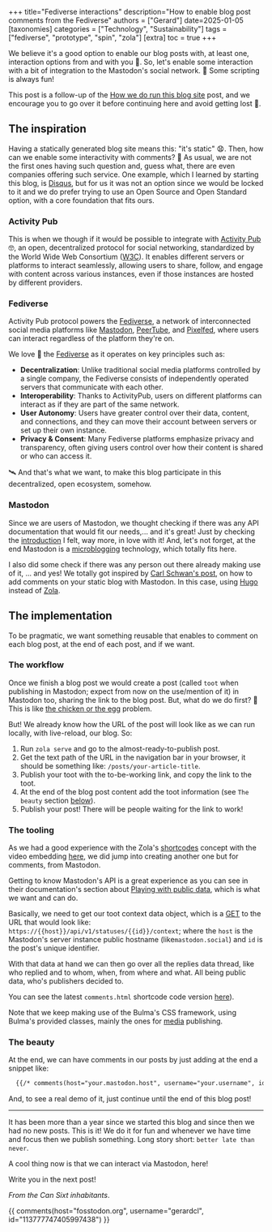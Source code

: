+++
title="Fediverse interactions"
description="How to enable blog post comments from the Fediverse"
authors = ["Gerard"]
date=2025-01-05
[taxonomies]
categories = ["Technology", "Sustainability"]
tags = ["fediverse", "prototype", "spin", "zola"]
[extra]
toc = true
+++

We believe it's a good option to enable our blog posts with, at least one, interaction options from and with you 💌. So, let's enable some interaction with a bit of integration to the Mastodon's social network. 🐬 Some scripting is always fun!

<!-- more -->

This post is a follow-up of the [How we do run this blog site](/posts/the-tech-stack/) post, and we encourage you to go over it before continuing here and avoid getting lost 🧐.

## The inspiration

Having a statically generated blog site means this: "it's static" 😧. Then, how can we enable some interactivity with comments? 🤔 As usual, we are not the first ones having such question and, guess what, there are even companies offering such service. One example, which I learned by starting this blog, is [Disqus](https://disqus.com/), but for us it was not an option since we would be locked to it and we do prefer trying to use an Open Source and Open Standard option, with a core foundation that fits ours.

### Activity Pub

This is when we though if it would be possible to integrate with [Activity Pub](https://en.wikipedia.org/wiki/ActivityPub) 🤓, an open, decentralized protocol for social networking, standardized by the World Wide Web Consortium ([W3C](https://en.wikipedia.org/wiki/World_Wide_Web_Consortium)). It enables different servers or platforms to interact seamlessly, allowing users to share, follow, and engage with content across various instances, even if those instances are hosted by different providers.

### Fediverse

Activity Pub protocol powers the [Fediverse](https://en.wikipedia.org/wiki/Fediverse), a network of interconnected social media platforms like [Mastodon](https://joinmastodon.org/), [PeerTube](https://joinpeertube.org/), and [Pixelfed](https://pixelfed.org/), where users can interact regardless of the platform they're on.

We love 🥰 the [Fediverse](https://en.wikipedia.org/wiki/Fediverse) as it operates on key principles such as:

  - **Decentralization**: Unlike traditional social media platforms controlled by a single company, the Fediverse consists of independently operated servers that communicate with each other.
  - **Interoperability**: Thanks to ActivityPub, users on different platforms can interact as if they are part of the same network.
  - **User Autonomy**: Users have greater control over their data, content, and connections, and they can move their account between servers or set up their own instance.
  - **Privacy & Consent**: Many Fediverse platforms emphasize privacy and transparency, often giving users control over how their content is shared or who can access it.

🛰️ And that's what we want, to make this blog participate in this decentralized, open ecosystem, somehow.

### Mastodon

Since we are users of Mastodon, we thought checking if there was any API documentation that would fit our needs,... and it's great! Just by checking the [introduction](https://docs.joinmastodon.org/) I felt, way more, in love with it! And, let's not forget, at the end Mastodon is a [microblogging](https://en.wikipedia.org/wiki/Microblogging) technology, which totally fits here.

I also did some check if there was any person out there already making use of it, ... and yes! We totally got inspired by [Carl Schwan's post](https://carlschwan.eu/2020/12/29/adding-comments-to-your-static-blog-with-mastodon/), on how to add comments on your static blog with Mastodon. In this case, using [Hugo](https://gohugo.io/) instead of [Zola](https://www.getzola.org/).

## The implementation

To be pragmatic, we want something reusable that enables to comment on each blog post, at the end of each post, and if we want.

### The workflow

Once we finish a blog post we would create a post (called `toot` when publishing in Mastodon; expect from now on the use/mention of it) in Mastodon too, sharing the link to the blog post. But, what do we do first? 🚨 This is like [the chicken or the egg](https://en.wikipedia.org/wiki/Chicken_or_the_egg) problem.

But! We already know how the URL of the post will look like as we can run locally, with live-reload, our blog. So:

  1. Run `zola serve` and go to the almost-ready-to-publish post.
  2. Get the text path of the URL in the navigation bar in your browser, it should be something like: `/posts/your-article-title`.
  3. Publish your toot with the to-be-working link, and copy the link to the toot.
  3. At the end of the blog post content add the toot information (see `The beauty` section [below](#the-beauty)).
  5. Publish your post! There will be people waiting for the link to work!

### The tooling

As we had a good experience with the Zola's [shortcodes](https://www.getzola.org/documentation/content/shortcodes/) concept with the video embedding [here](/posts/the-tech-stack/#using-zola), we did jump into creating another one but for comments, from Mastodon.

Getting to know Mastodon's API is a great experience as you can see in their documentation's section about [Playing with public data](https://docs.joinmastodon.org/client/public/), which is what we want and can do.

Basically, we need to get our toot context data object, which is a [GET](https://developer.mozilla.org/en-US/docs/Web/HTTP/Methods/GET) to the URL that would look like: `https://{{host}}/api/v1/statuses/{{id}}/context`; where the `host` is the Mastodon's server instance public hostname (like`mastodon.social`) and `id` is the post's unique identifier.

With that data at hand we can then go over all the replies data thread, like who replied and to whom, when, from where and what. All being public data, who's publishers decided to.

You can see the latest `comments.html` shortcode code version [here](https://github.com/gerardcl/cansixt-blog/blob/main/templates/shortcodes/comments.html)).

Note that we keep making use of the Bulma's CSS framework, using Bulma's provided classes, mainly the ones for [media](https://bulma.io/documentation/layout/media-object/#nesting) publishing.

### The beauty

At the end, we can have comments in our posts by just adding at the end a snippet like:

```html
  {{/* comments(host="your.mastodon.host", username="your.username", id="your.post.id") */}}
```

And, to see a real demo of it, just continue until the end of this blog post!

---

It has been more than a year since we started this blog and since then we had no new posts. This is it! We do it for fun and whenever we have time and focus then we publish something. Long story short: `better late than never`.

A cool thing now is that we can interact via Mastodon, here!

Write you in the next post!

*From the Can Sixt inhabitants*.

{{ comments(host="fosstodon.org", username="gerardcl", id="113777747405997438") }}
